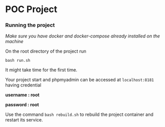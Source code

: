 # POC Project

### Running the project

_Make sure you have docker and docker-compose already installed on the machine_

On the root directory of the project run

`bash run.sh`

It might take time for the first time.

Your project start and phpmyadmin can be accessed at `localhost:8181` having credential

**username : root**

**password : root**

Use the command `bash rebuild.sh` to rebuild the project container and restart its service.